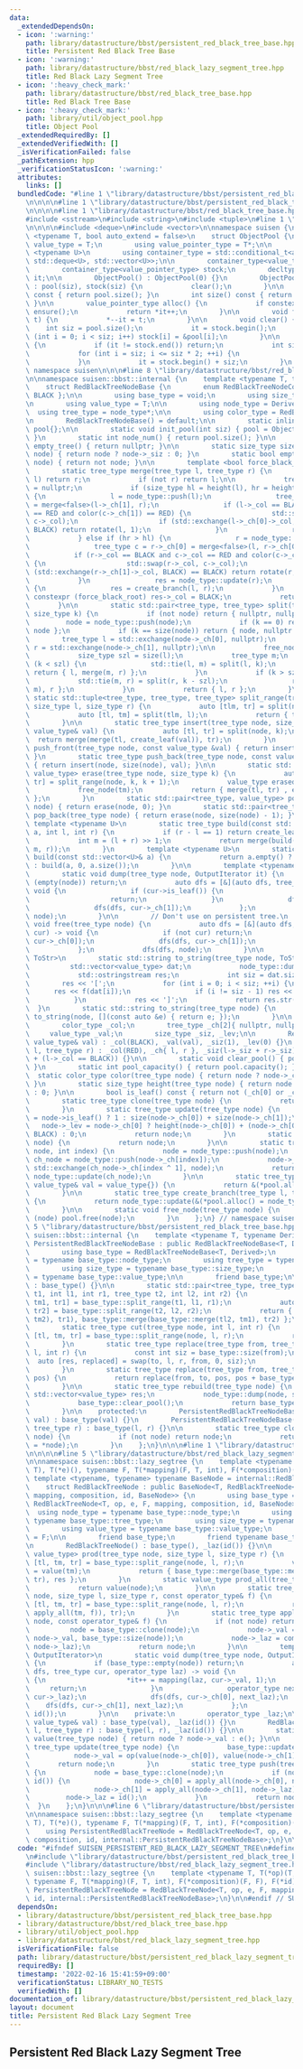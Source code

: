 ```yaml
---
data:
  _extendedDependsOn:
  - icon: ':warning:'
    path: library/datastructure/bbst/persistent_red_black_tree_base.hpp
    title: Persistent Red Black Tree Base
  - icon: ':warning:'
    path: library/datastructure/bbst/red_black_lazy_segment_tree.hpp
    title: Red Black Lazy Segment Tree
  - icon: ':heavy_check_mark:'
    path: library/datastructure/bbst/red_black_tree_base.hpp
    title: Red Black Tree Base
  - icon: ':heavy_check_mark:'
    path: library/util/object_pool.hpp
    title: Object Pool
  _extendedRequiredBy: []
  _extendedVerifiedWith: []
  _isVerificationFailed: false
  _pathExtension: hpp
  _verificationStatusIcon: ':warning:'
  attributes:
    links: []
  bundledCode: "#line 1 \"library/datastructure/bbst/persistent_red_black_lazy_segment_tree.hpp\"\
    \n\n\n\n#line 1 \"library/datastructure/bbst/persistent_red_black_tree_base.hpp\"\
    \n\n\n\n#line 1 \"library/datastructure/bbst/red_black_tree_base.hpp\"\n\n\n\n\
    #include <sstream>\n#include <string>\n#include <tuple>\n#line 1 \"library/util/object_pool.hpp\"\
    \n\n\n\n#include <deque>\n#include <vector>\n\nnamespace suisen {\n    template\
    \ <typename T, bool auto_extend = false>\n    struct ObjectPool {\n        using\
    \ value_type = T;\n        using value_pointer_type = T*;\n\n        template\
    \ <typename U>\n        using container_type = std::conditional_t<auto_extend,\
    \ std::deque<U>, std::vector<U>>;\n\n        container_type<value_type> pool;\n\
    \        container_type<value_pointer_type> stock;\n        decltype(stock.begin())\
    \ it;\n\n        ObjectPool() : ObjectPool(0) {}\n        ObjectPool(int siz)\
    \ : pool(siz), stock(siz) {\n            clear();\n        }\n\n        int capacity()\
    \ const { return pool.size(); }\n        int size() const { return it - stock.begin();\
    \ }\n\n        value_pointer_type alloc() {\n            if constexpr (auto_extend)\
    \ ensure();\n            return *it++;\n        }\n\n        void free(value_pointer_type\
    \ t) {\n            *--it = t;\n        }\n\n        void clear() {\n        \
    \    int siz = pool.size();\n            it = stock.begin();\n            for\
    \ (int i = 0; i < siz; i++) stock[i] = &pool[i];\n        }\n\n        void ensure()\
    \ {\n            if (it != stock.end()) return;\n            int siz = stock.size();\n\
    \            for (int i = siz; i <= siz * 2; ++i) {\n                stock.push_back(&pool.emplace_back());\n\
    \            }\n            it = stock.begin() + siz;\n        }\n    };\n} //\
    \ namespace suisen\n\n\n#line 8 \"library/datastructure/bbst/red_black_tree_base.hpp\"\
    \n\nnamespace suisen::bbst::internal {\n    template <typename T, typename Derived>\n\
    \    struct RedBlackTreeNodeBase {\n        enum RedBlackTreeNodeColor { RED,\
    \ BLACK };\n\n        using base_type = void;\n        using size_type = int;\n\
    \n        using value_type = T;\n\n        using node_type = Derived;\n      \
    \  using tree_type = node_type*;\n\n        using color_type = RedBlackTreeNodeColor;\n\
    \n        RedBlackTreeNodeBase() = default;\n\n        static inline ObjectPool<node_type>\
    \ pool{};\n\n        static void init_pool(int siz) { pool = ObjectPool<node_type>(siz);\
    \ }\n        static int node_num() { return pool.size(); }\n\n        static tree_type\
    \ empty_tree() { return nullptr; }\n\n        static size_type size(tree_type\
    \ node) { return node ? node->_siz : 0; }\n        static bool empty(tree_type\
    \ node) { return not node; }\n\n        template <bool force_black_root = true>\n\
    \        static tree_type merge(tree_type l, tree_type r) {\n            if (not\
    \ l) return r;\n            if (not r) return l;\n\n            tree_type res\
    \ = nullptr;\n            if (size_type hl = height(l), hr = height(r); hl > hr)\
    \ {\n                l = node_type::push(l);\n                tree_type c = l->_ch[1]\
    \ = merge<false>(l->_ch[1], r);\n                if (l->_col == BLACK and c->_col\
    \ == RED and color(c->_ch[1]) == RED) {\n                    std::swap(l->_col,\
    \ c->_col);\n                    if (std::exchange(l->_ch[0]->_col, BLACK) ==\
    \ BLACK) return rotate(l, 1);\n                }\n                res = node_type::update(l);\n\
    \            } else if (hr > hl) {\n                r = node_type::push(r);\n\
    \                tree_type c = r->_ch[0] = merge<false>(l, r->_ch[0]);\n     \
    \           if (r->_col == BLACK and c->_col == RED and color(c->_ch[0]) == RED)\
    \ {\n                    std::swap(r->_col, c->_col);\n                    if\
    \ (std::exchange(r->_ch[1]->_col, BLACK) == BLACK) return rotate(r, 0);\n    \
    \            }\n                res = node_type::update(r);\n            } else\
    \ {\n                res = create_branch(l, r);\n            }\n            if\
    \ constexpr (force_black_root) res->_col = BLACK;\n            return res;\n \
    \       }\n\n        static std::pair<tree_type, tree_type> split(tree_type node,\
    \ size_type k) {\n            if (not node) return { nullptr, nullptr };\n   \
    \         node = node_type::push(node);\n            if (k == 0) return { nullptr,\
    \ node };\n            if (k == size(node)) return { node, nullptr };\n\n    \
    \        tree_type l = std::exchange(node->_ch[0], nullptr);\n            tree_type\
    \ r = std::exchange(node->_ch[1], nullptr);\n\n            free_node(node);\n\n\
    \            size_type szl = size(l);\n            tree_type m;\n            if\
    \ (k < szl) {\n                std::tie(l, m) = split(l, k);\n               \
    \ return { l, merge(m, r) };\n            }\n            if (k > szl) {\n    \
    \            std::tie(m, r) = split(r, k - szl);\n                return { merge(l,\
    \ m), r };\n            }\n            return { l, r };\n        }\n\n       \
    \ static std::tuple<tree_type, tree_type, tree_type> split_range(tree_type node,\
    \ size_type l, size_type r) {\n            auto [tlm, tr] = split(node, r);\n\
    \            auto [tl, tm] = split(tlm, l);\n            return { tl, tm, tr };\n\
    \        }\n\n        static tree_type insert(tree_type node, size_type k, const\
    \ value_type& val) {\n            auto [tl, tr] = split(node, k);\n          \
    \  return merge(merge(tl, create_leaf(val)), tr);\n        }\n        static tree_type\
    \ push_front(tree_type node, const value_type &val) { return insert(node, 0, val);\
    \ }\n        static tree_type push_back(tree_type node, const value_type &val)\
    \ { return insert(node, size(node), val); }\n\n        static std::pair<tree_type,\
    \ value_type> erase(tree_type node, size_type k) {\n            auto [tl, tm,\
    \ tr] = split_range(node, k, k + 1);\n            value_type erased_value = tm->_val;\n\
    \            free_node(tm);\n            return { merge(tl, tr) , erased_value\
    \ };\n        }\n        static std::pair<tree_type, value_type> pop_front(tree_type\
    \ node) { return erase(node, 0); }\n        static std::pair<tree_type, value_type>\
    \ pop_back(tree_type node) { return erase(node, size(node) - 1); }\n\n       \
    \ template <typename U>\n        static tree_type build(const std::vector<U>&\
    \ a, int l, int r) {\n            if (r - l == 1) return create_leaf(a[l]);\n\
    \            int m = (l + r) >> 1;\n            return merge(build(a, l, m), build(a,\
    \ m, r));\n        }\n        template <typename U>\n        static tree_type\
    \ build(const std::vector<U>& a) {\n            return a.empty() ? empty_tree()\
    \ : build(a, 0, a.size());\n        }\n\n        template <typename OutputIterator>\n\
    \        static void dump(tree_type node, OutputIterator it) {\n            if\
    \ (empty(node)) return;\n            auto dfs = [&](auto dfs, tree_type cur) ->\
    \ void {\n                if (cur->is_leaf()) {\n                    *it++ = cur->_val;\n\
    \                    return;\n                }\n                dfs(dfs, cur->_ch[0]);\n\
    \                dfs(dfs, cur->_ch[1]);\n            };\n            dfs(dfs,\
    \ node);\n        }\n\n        // Don't use on persistent tree.\n        static\
    \ void free(tree_type node) {\n            auto dfs = [&](auto dfs, tree_type\
    \ cur) -> void {\n                if (not cur) return;\n                dfs(dfs,\
    \ cur->_ch[0]);\n                dfs(dfs, cur->_ch[1]);\n                free_node(cur);\n\
    \            };\n            dfs(dfs, node);\n        }\n\n        template <typename\
    \ ToStr>\n        static std::string to_string(tree_type node, ToStr f) {\n  \
    \          std::vector<value_type> dat;\n            node_type::dump(node, std::back_inserter(dat));\n\
    \            std::ostringstream res;\n            int siz = dat.size();\n    \
    \        res << '[';\n            for (int i = 0; i < siz; ++i) {\n          \
    \      res << f(dat[i]);\n                if (i != siz - 1) res << \", \";\n \
    \           }\n            res << ']';\n            return res.str();\n      \
    \  }\n        static std::string to_string(tree_type node) {\n            return\
    \ to_string(node, [](const auto &e) { return e; });\n        }\n\n    protected:\n\
    \        color_type _col;\n        tree_type _ch[2]{ nullptr, nullptr };\n   \
    \     value_type _val;\n        size_type _siz, _lev;\n\n        RedBlackTreeNodeBase(const\
    \ value_type& val) : _col(BLACK), _val(val), _siz(1), _lev(0) {}\n        RedBlackTreeNodeBase(tree_type\
    \ l, tree_type r) : _col(RED), _ch{ l, r }, _siz(l->_siz + r->_siz), _lev(l->_lev\
    \ + (l->_col == BLACK)) {}\n\n        static void clear_pool() { pool.clear();\
    \ }\n        static int pool_capacity() { return pool.capacity(); }\n\n      \
    \  static color_type color(tree_type node) { return node ? node->_col : BLACK;\
    \ }\n        static size_type height(tree_type node) { return node ? node->_lev\
    \ : 0; }\n\n        bool is_leaf() const { return not (_ch[0] or _ch[1]); }\n\n\
    \        static tree_type clone(tree_type node) {\n            return node;\n\
    \        }\n        static tree_type update(tree_type node) {\n            node->_siz\
    \ = node->is_leaf() ? 1 : size(node->_ch[0]) + size(node->_ch[1]);\n         \
    \   node->_lev = node->_ch[0] ? height(node->_ch[0]) + (node->_ch[0]->_col ==\
    \ BLACK) : 0;\n            return node;\n        }\n        static tree_type push(tree_type\
    \ node) {\n            return node;\n        }\n\n        static tree_type rotate(tree_type\
    \ node, int index) {\n            node = node_type::push(node);\n            tree_type\
    \ ch_node = node_type::push(node->_ch[index]);\n            node->_ch[index] =\
    \ std::exchange(ch_node->_ch[index ^ 1], node);\n            return node_type::update(node),\
    \ node_type::update(ch_node);\n        }\n\n        static tree_type create_leaf(const\
    \ value_type& val = value_type{}) {\n            return &(*pool.alloc() = node_type(val));\n\
    \        }\n\n        static tree_type create_branch(tree_type l, tree_type r)\
    \ {\n            return node_type::update(&(*pool.alloc() = node_type(l, r)));\n\
    \        }\n\n        static void free_node(tree_type node) {\n            if\
    \ (node) pool.free(node);\n        }\n    };\n} // namespace suisen\n\n\n#line\
    \ 5 \"library/datastructure/bbst/persistent_red_black_tree_base.hpp\"\n\nnamespace\
    \ suisen::bbst::internal {\n    template <typename T, typename Derived>\n    struct\
    \ PersistentRedBlackTreeNodeBase : public RedBlackTreeNodeBase<T, Derived> {\n\
    \        using base_type = RedBlackTreeNodeBase<T, Derived>;\n        using node_type\
    \ = typename base_type::node_type;\n        using tree_type = typename base_type::tree_type;\n\
    \        using size_type = typename base_type::size_type;\n        using value_type\
    \ = typename base_type::value_type;\n\n        friend base_type;\n\n        PersistentRedBlackTreeNodeBase()\
    \ : base_type() {}\n\n        static std::pair<tree_type, tree_type> swap(tree_type\
    \ t1, int l1, int r1, tree_type t2, int l2, int r2) {\n            auto [tl1,\
    \ tm1, tr1] = base_type::split_range(t1, l1, r1);\n            auto [tl2, tm2,\
    \ tr2] = base_type::split_range(t2, l2, r2);\n            return { base_type::merge(base_type::merge(tl1,\
    \ tm2), tr1), base_type::merge(base_type::merge(tl2, tm1), tr2) };\n        }\n\
    \        static tree_type cut(tree_type node, int l, int r) {\n            auto\
    \ [tl, tm, tr] = base_type::split_range(node, l, r);\n            return tm;\n\
    \        }\n        static tree_type replace(tree_type from, tree_type to, int\
    \ l, int r) {\n            const int siz = base_type::size(from);\n          \
    \  auto [res, replaced] = swap(to, l, r, from, 0, siz);\n            return res;\n\
    \        }\n        static tree_type replace(tree_type from, tree_type to, int\
    \ pos) {\n            return replace(from, to, pos, pos + base_type::size(from));\n\
    \        }\n\n        static tree_type rebuild(tree_type node) {\n           \
    \ std::vector<value_type> res;\n            node_type::dump(node, std::back_inserter(res));\n\
    \            base_type::clear_pool();\n            return base_type::build(res);\n\
    \        }\n\n    protected:\n        PersistentRedBlackTreeNodeBase(const value_type&\
    \ val) : base_type(val) {}\n        PersistentRedBlackTreeNodeBase(tree_type l,\
    \ tree_type r) : base_type(l, r) {}\n\n        static tree_type clone(tree_type\
    \ node) {\n            if (not node) return node;\n            return &(*base_type::create_leaf()\
    \ = *node);\n        }\n    };\n}\n\n\n#line 1 \"library/datastructure/bbst/red_black_lazy_segment_tree.hpp\"\
    \n\n\n\n#line 5 \"library/datastructure/bbst/red_black_lazy_segment_tree.hpp\"\
    \n\nnamespace suisen::bbst::lazy_segtree {\n    template <typename T, T(*op)(T,\
    \ T), T(*e)(), typename F, T(*mapping)(F, T, int), F(*composition)(F, F), F(*id)(),\
    \ template <typename, typename> typename BaseNode = internal::RedBlackTreeNodeBase>\n\
    \    struct RedBlackTreeNode : public BaseNode<T, RedBlackTreeNode<T, op, e, F,\
    \ mapping, composition, id, BaseNode>> {\n        using base_type = BaseNode<T,\
    \ RedBlackTreeNode<T, op, e, F, mapping, composition, id, BaseNode>>;\n      \
    \  using node_type = typename base_type::node_type;\n        using tree_type =\
    \ typename base_type::tree_type;\n        using size_type = typename base_type::size_type;\n\
    \        using value_type = typename base_type::value_type;\n        using operator_type\
    \ = F;\n\n        friend base_type;\n        friend typename base_type::base_type;\n\
    \n        RedBlackTreeNode() : base_type(), _laz(id()) {}\n\n        static std::pair<tree_type,\
    \ value_type> prod(tree_type node, size_type l, size_type r) {\n            auto\
    \ [tl, tm, tr] = base_type::split_range(node, l, r);\n            value_type res\
    \ = value(tm);\n            return { base_type::merge(base_type::merge(tl, tm),\
    \ tr), res };\n        }\n        static value_type prod_all(tree_type node) {\n\
    \            return value(node);\n        }\n\n        static tree_type apply(tree_type\
    \ node, size_type l, size_type r, const operator_type& f) {\n            auto\
    \ [tl, tm, tr] = base_type::split_range(node, l, r);\n            return base_type::merge(base_type::merge(tl,\
    \ apply_all(tm, f)), tr);\n        }\n        static tree_type apply_all(tree_type\
    \ node, const operator_type& f) {\n            if (not node) return node;\n  \
    \          node = base_type::clone(node);\n            node->_val = mapping(f,\
    \ node->_val, base_type::size(node));\n            node->_laz = composition(f,\
    \ node->_laz);\n            return node;\n        }\n\n        template <typename\
    \ OutputIterator>\n        static void dump(tree_type node, OutputIterator it)\
    \ {\n            if (base_type::empty(node)) return;\n            auto dfs = [&](auto\
    \ dfs, tree_type cur, operator_type laz) -> void {\n                if (cur->is_leaf())\
    \ {\n                    *it++ = mapping(laz, cur->_val, 1);\n               \
    \     return;\n                }\n                operator_type next_laz = composition(laz,\
    \ cur->_laz);\n                dfs(dfs, cur->_ch[0], next_laz);\n            \
    \    dfs(dfs, cur->_ch[1], next_laz);\n            };\n            dfs(dfs, node,\
    \ id());\n        }\n\n    private:\n        operator_type _laz;\n\n        RedBlackTreeNode(const\
    \ value_type& val) : base_type(val), _laz(id()) {}\n        RedBlackTreeNode(tree_type\
    \ l, tree_type r) : base_type(l, r), _laz(id()) {}\n\n        static value_type\
    \ value(tree_type node) { return node ? node->_val : e(); }\n\n        static\
    \ tree_type update(tree_type node) {\n            base_type::update(node);\n \
    \           node->_val = op(value(node->_ch[0]), value(node->_ch[1]));\n     \
    \       return node;\n        }\n        static tree_type push(tree_type node)\
    \ {\n            node = base_type::clone(node);\n            if (node->_laz !=\
    \ id()) {\n                node->_ch[0] = apply_all(node->_ch[0], node->_laz);\n\
    \                node->_ch[1] = apply_all(node->_ch[1], node->_laz);\n       \
    \         node->_laz = id();\n            }\n            return node;\n      \
    \  }\n    };\n}\n\n\n#line 6 \"library/datastructure/bbst/persistent_red_black_lazy_segment_tree.hpp\"\
    \n\nnamespace suisen::bbst::lazy_segtree {\n    template <typename T, T(*op)(T,\
    \ T), T(*e)(), typename F, T(*mapping)(F, T, int), F(*composition)(F, F), F(*id)()>\n\
    \    using PersistentRedBlackTreeNode = RedBlackTreeNode<T, op, e, F, mapping,\
    \ composition, id, internal::PersistentRedBlackTreeNodeBase>;\n}\n\n\n"
  code: "#ifndef SUISEN_PERSISTENT_RED_BLACK_LAZY_SEGMENT_TREE\n#define SUISEN_PERSISTENT_RED_BLACK_LAZY_SEGMENT_TREE\n\
    \n#include \"library/datastructure/bbst/persistent_red_black_tree_base.hpp\"\n\
    #include \"library/datastructure/bbst/red_black_lazy_segment_tree.hpp\"\n\nnamespace\
    \ suisen::bbst::lazy_segtree {\n    template <typename T, T(*op)(T, T), T(*e)(),\
    \ typename F, T(*mapping)(F, T, int), F(*composition)(F, F), F(*id)()>\n    using\
    \ PersistentRedBlackTreeNode = RedBlackTreeNode<T, op, e, F, mapping, composition,\
    \ id, internal::PersistentRedBlackTreeNodeBase>;\n}\n\n#endif // SUISEN_PERSISTENT_RED_BLACK_LAZY_SEGMENT_TREE\n"
  dependsOn:
  - library/datastructure/bbst/persistent_red_black_tree_base.hpp
  - library/datastructure/bbst/red_black_tree_base.hpp
  - library/util/object_pool.hpp
  - library/datastructure/bbst/red_black_lazy_segment_tree.hpp
  isVerificationFile: false
  path: library/datastructure/bbst/persistent_red_black_lazy_segment_tree.hpp
  requiredBy: []
  timestamp: '2022-02-16 15:41:59+09:00'
  verificationStatus: LIBRARY_NO_TESTS
  verifiedWith: []
documentation_of: library/datastructure/bbst/persistent_red_black_lazy_segment_tree.hpp
layout: document
title: Persistent Red Black Lazy Segment Tree
---
```

## Persistent Red Black Lazy Segment Tree